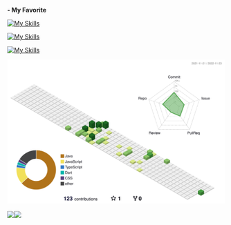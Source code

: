 <p><b>- My Favorite</b></p>

[![My Skills](https://skillicons.dev/icons?i=java,spring,maven,selenium,jenkins&theme=light)](https://skillicons.dev)

[![My Skills](https://skillicons.dev/icons?i=flutter,html,js,ts,nodejs,react,css,sass&theme=light)](https://skillicons.dev)

[![My Skills](https://skillicons.dev/icons?i=aws,gcp,firebase,eclipse,vim,md,bash,powershell,docker&theme=light)](https://skillicons.dev)

![](./profile-3d-contrib/profile-green-animate.svg)

<a href="https://github.com/anuraghazra/github-readme-stats">
  <img align="left" src="https://github-readme-stats.vercel.app/api?username=object1985&count_private=true&show_icons=true" />
</a>
<a href="https://github.com/anuraghazra/github-readme-stats">
  <img align="left" src="https://github-readme-stats.vercel.app/api/top-langs/?username=object1985" />
</a>

